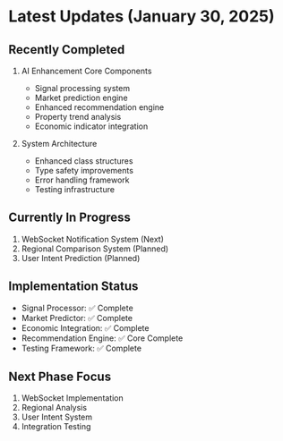# Latest Updates (January 30, 2025)

## Recently Completed
1. AI Enhancement Core Components
   - Signal processing system
   - Market prediction engine
   - Enhanced recommendation engine
   - Property trend analysis
   - Economic indicator integration

2. System Architecture
   - Enhanced class structures
   - Type safety improvements
   - Error handling framework
   - Testing infrastructure

## Currently In Progress
1. WebSocket Notification System (Next)
2. Regional Comparison System (Planned)
3. User Intent Prediction (Planned)

## Implementation Status
- Signal Processor: ✅ Complete
- Market Predictor: ✅ Complete
- Economic Integration: ✅ Complete
- Recommendation Engine: ✅ Core Complete
- Testing Framework: ✅ Complete

## Next Phase Focus
1. WebSocket Implementation
2. Regional Analysis
3. User Intent System
4. Integration Testing